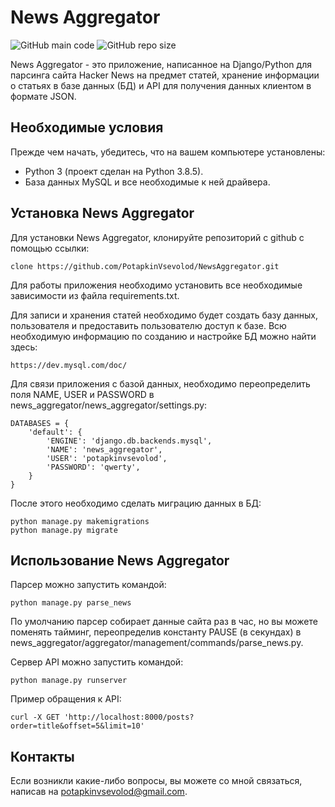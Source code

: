# News Aggregator

![GitHub main code](https://img.shields.io/github/languages/top/PotapkinVsevolod/NewsAggregator)
![GitHub repo size](https://img.shields.io/github/repo-size/potapkinvsevolod/newsaggregator)

News Aggregator - это приложение, написанное на Django/Python для парсинга сайта Hacker News на предмет статей, хранение информации о статьях в базе данных (БД)
и API для получения данных клиентом в формате JSON.

## Необходимые условия

Прежде чем начать, убедитесь, что на вашем компьютере установлены:
* Python 3 (проект сделан на Python 3.8.5).
* База данных MySQL и все необходимые к ней драйвера.

## Установка News Aggregator

Для установки News Aggregator, клонируйте репозиторий с github с помощью ссылки:

```
clone https://github.com/PotapkinVsevolod/NewsAggregator.git
```
Для работы приложения необходимо установить все необходимые зависимости из файла requirements.txt.

Для записи и хранения статей необходимо будет создать базу данных, пользователя и предоставить пользователю доступ к базе.
Всю необходимую информацию по созданию и настройке БД можно найти здесь:
```
https://dev.mysql.com/doc/
```
Для связи приложения с базой данных, необходимо переопределить поля NAME, USER и PASSWORD в news_aggregator/news_aggregator/settings.py:
```
DATABASES = {
    'default': {
        'ENGINE': 'django.db.backends.mysql',
        'NAME': 'news_aggregator',
        'USER': 'potapkinvsevolod',
        'PASSWORD': 'qwerty',
    }
}
```
После этого необходимо сделать миграцию данных в БД:
```
python manage.py makemigrations
python manage.py migrate
```
## Использование News Aggregator
Парсер можно запустить командой:
```
python manage.py parse_news
```
По умолчанию парсер собирает данные сайта раз в час, но вы можете поменять тайминг, переопределив константу PAUSE (в секундах) в news_aggregator/aggregator/management/commands/parse_news.py.

Сервер API можно запустить командой:
```
python manage.py runserver
```
Пример обращения к API:
```
curl -X GET 'http://localhost:8000/posts?order=title&offset=5&limit=10'
```
## Контакты

Если возникли какие-либо вопросы, вы можете со мной связаться, написав на <potapkinvsevolod@gmail.com>.
